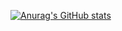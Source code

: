 [![Anurag's GitHub stats](https://github-readme-stats.vercel.app/api?username=gilsongindrejr&theme=tokyonight)](https://github.com/anuraghazra/github-readme-stats)
